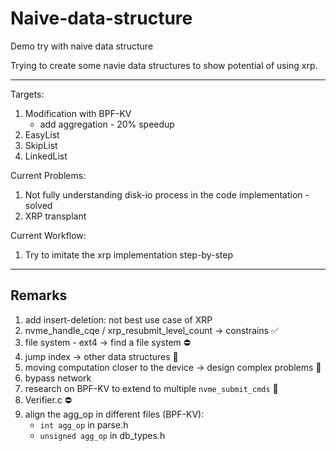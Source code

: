 # Naive-data-structure

Demo try with naive data structure

Trying to create some navie data structures to show potential of using xrp.

----

Targets:

1. Modification with BPF-KV
   - add aggregation - 20% speedup
2. EasyList
3. SkipList
4. LinkedList

Current Problems:

1. Not fully understanding disk-io process in the code implementation - solved
2. XRP transplant

Current Workflow:

1. Try to imitate the xrp implementation step-by-step

----

## Remarks

1. add insert-deletion: not best use case of XRP
2. nvme_handle_cqe / xrp_resubmit_level_count -> constrains ✅
3. file system - ext4 -> find a file system ⛔️
4. jump index -> other data structures 🎵
5. moving computation closer to the device -> design complex problems  🎵
6. bypass network
7. research on BPF-KV to extend to multiple `nvme_submit_cmds` 🎵
8. Verifier.c ⛔️
9. align the agg_op in different files (BPF-KV):
   - `int agg_op` in parse.h
   - `unsigned agg_op` in db_types.h
